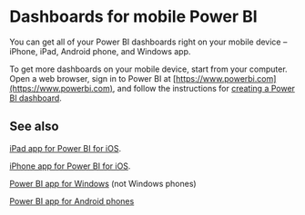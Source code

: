 <properties 
   pageTitle="Dashboards for mobile Power BI"
   description="Dashboards for mobile Power BI"
   services="powerbi" 
   documentationCenter="" 
   authors="maggiesMSFT" 
   manager="mblythe" 
   editor=""
   tags=""/>
 
<tags
   ms.service="powerbi"
   ms.devlang="NA"
   ms.topic="article"
   ms.tgt_pltfrm="NA"
   ms.workload="powerbi"
   ms.date="09/28/2015"
   ms.author="maggies"/>
# Dashboards for mobile Power BI

You can get all of your Power BI dashboards right on your mobile device – iPhone, iPad, Android phone, and Windows app.

To get more dashboards on your mobile device, start from your computer. Open a web browser, sign in to Power BI at [https://www.powerbi.com](https://www.powerbi.com), and follow the instructions for [creating a Power BI dashboard](powerbi-service-create-a-dashboard.md).


## See also

[iPad app for Power BI for iOS](powerbi-mobile-iphone-app-get-started.md).

[iPhone app for Power BI for iOS](powerbi-mobile-ipad-app-get-started.md).

[Power BI app for Windows](powerbi-service-windows-app-get-started.md) (not Windows phones)


[Power BI app for Android phones](powerbi-mobile-android-app-get-started.md)